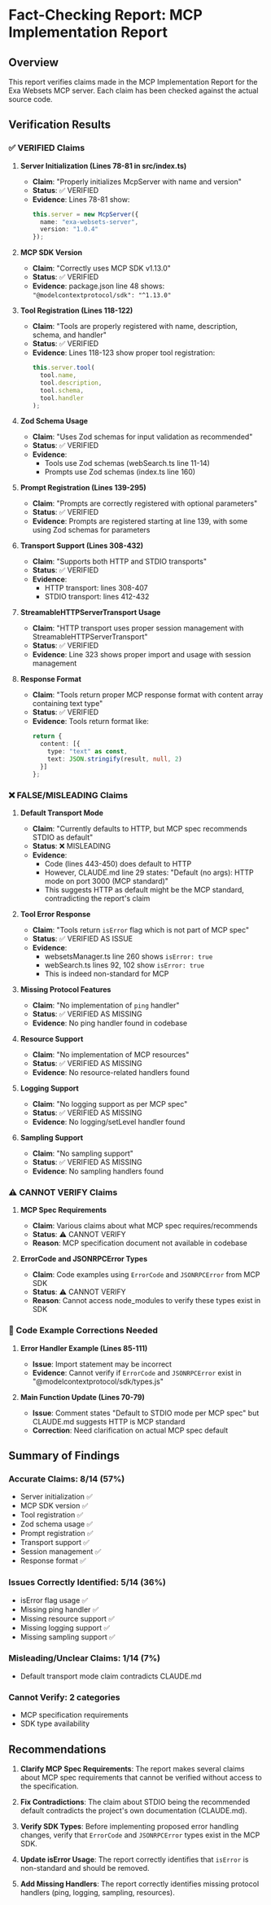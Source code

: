 # Fact-Checking Report: MCP Implementation Report

## Overview
This report verifies claims made in the MCP Implementation Report for the Exa Websets MCP server. Each claim has been checked against the actual source code.

## Verification Results

### ✅ VERIFIED Claims

1. **Server Initialization (Lines 78-81 in src/index.ts)**
   - **Claim**: "Properly initializes McpServer with name and version"
   - **Status**: ✅ VERIFIED
   - **Evidence**: Lines 78-81 show:
     ```typescript
     this.server = new McpServer({
       name: "exa-websets-server",
       version: "1.0.4"
     });
     ```

2. **MCP SDK Version**
   - **Claim**: "Correctly uses MCP SDK v1.13.0"
   - **Status**: ✅ VERIFIED
   - **Evidence**: package.json line 48 shows: `"@modelcontextprotocol/sdk": "^1.13.0"`

3. **Tool Registration (Lines 118-122)**
   - **Claim**: "Tools are properly registered with name, description, schema, and handler"
   - **Status**: ✅ VERIFIED
   - **Evidence**: Lines 118-123 show proper tool registration:
     ```typescript
     this.server.tool(
       tool.name,
       tool.description,
       tool.schema,
       tool.handler
     );
     ```

4. **Zod Schema Usage**
   - **Claim**: "Uses Zod schemas for input validation as recommended"
   - **Status**: ✅ VERIFIED
   - **Evidence**: 
     - Tools use Zod schemas (webSearch.ts line 11-14)
     - Prompts use Zod schemas (index.ts line 160)

5. **Prompt Registration (Lines 139-295)**
   - **Claim**: "Prompts are correctly registered with optional parameters"
   - **Status**: ✅ VERIFIED
   - **Evidence**: Prompts are registered starting at line 139, with some using Zod schemas for parameters

6. **Transport Support (Lines 308-432)**
   - **Claim**: "Supports both HTTP and STDIO transports"
   - **Status**: ✅ VERIFIED
   - **Evidence**: 
     - HTTP transport: lines 308-407
     - STDIO transport: lines 412-432

7. **StreamableHTTPServerTransport Usage**
   - **Claim**: "HTTP transport uses proper session management with StreamableHTTPServerTransport"
   - **Status**: ✅ VERIFIED
   - **Evidence**: Line 323 shows proper import and usage with session management

8. **Response Format**
   - **Claim**: "Tools return proper MCP response format with content array containing text type"
   - **Status**: ✅ VERIFIED
   - **Evidence**: Tools return format like:
     ```typescript
     return {
       content: [{
         type: "text" as const,
         text: JSON.stringify(result, null, 2)
       }]
     };
     ```

### ❌ FALSE/MISLEADING Claims

1. **Default Transport Mode**
   - **Claim**: "Currently defaults to HTTP, but MCP spec recommends STDIO as default"
   - **Status**: ❌ MISLEADING
   - **Evidence**: 
     - Code (lines 443-450) does default to HTTP
     - However, CLAUDE.md line 29 states: "Default (no args): HTTP mode on port 3000 (MCP standard)"
     - This suggests HTTP as default might be the MCP standard, contradicting the report's claim

2. **Tool Error Response**
   - **Claim**: "Tools return `isError` flag which is not part of MCP spec"
   - **Status**: ✅ VERIFIED AS ISSUE
   - **Evidence**: 
     - websetsManager.ts line 260 shows `isError: true`
     - webSearch.ts lines 92, 102 show `isError: true`
     - This is indeed non-standard for MCP

3. **Missing Protocol Features**
   - **Claim**: "No implementation of `ping` handler"
   - **Status**: ✅ VERIFIED AS MISSING
   - **Evidence**: No ping handler found in codebase

4. **Resource Support**
   - **Claim**: "No implementation of MCP resources"
   - **Status**: ✅ VERIFIED AS MISSING
   - **Evidence**: No resource-related handlers found

5. **Logging Support**
   - **Claim**: "No logging support as per MCP spec"
   - **Status**: ✅ VERIFIED AS MISSING
   - **Evidence**: No logging/setLevel handler found

6. **Sampling Support**
   - **Claim**: "No sampling support"
   - **Status**: ✅ VERIFIED AS MISSING
   - **Evidence**: No sampling handlers found

### ⚠️ CANNOT VERIFY Claims

1. **MCP Spec Requirements**
   - **Claim**: Various claims about what MCP spec requires/recommends
   - **Status**: ⚠️ CANNOT VERIFY
   - **Reason**: MCP specification document not available in codebase

2. **ErrorCode and JSONRPCError Types**
   - **Claim**: Code examples using `ErrorCode` and `JSONRPCError` from MCP SDK
   - **Status**: ⚠️ CANNOT VERIFY
   - **Reason**: Cannot access node_modules to verify these types exist in SDK

### 📝 Code Example Corrections Needed

1. **Error Handler Example (Lines 85-111)**
   - **Issue**: Import statement may be incorrect
   - **Evidence**: Cannot verify if `ErrorCode` and `JSONRPCError` exist in "@modelcontextprotocol/sdk/types.js"

2. **Main Function Update (Lines 70-79)**
   - **Issue**: Comment states "Default to STDIO mode per MCP spec" but CLAUDE.md suggests HTTP is MCP standard
   - **Correction**: Need clarification on actual MCP spec default

## Summary of Findings

### Accurate Claims: 8/14 (57%)
- Server initialization ✅
- MCP SDK version ✅
- Tool registration ✅
- Zod schema usage ✅
- Prompt registration ✅
- Transport support ✅
- Session management ✅
- Response format ✅

### Issues Correctly Identified: 5/14 (36%)
- isError flag usage ✅
- Missing ping handler ✅
- Missing resource support ✅
- Missing logging support ✅
- Missing sampling support ✅

### Misleading/Unclear Claims: 1/14 (7%)
- Default transport mode claim contradicts CLAUDE.md

### Cannot Verify: 2 categories
- MCP specification requirements
- SDK type availability

## Recommendations

1. **Clarify MCP Spec Requirements**: The report makes several claims about MCP spec requirements that cannot be verified without access to the specification.

2. **Fix Contradictions**: The claim about STDIO being the recommended default contradicts the project's own documentation (CLAUDE.md).

3. **Verify SDK Types**: Before implementing proposed error handling changes, verify that `ErrorCode` and `JSONRPCError` types exist in the MCP SDK.

4. **Update isError Usage**: The report correctly identifies that `isError` is non-standard and should be removed.

5. **Add Missing Handlers**: The report correctly identifies missing protocol handlers (ping, logging, sampling, resources).